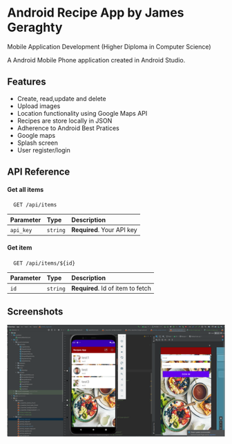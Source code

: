 # Android Recipe App by James Geraghty

Mobile Application Development (Higher Diploma in Computer Science)

A Android Mobile Phone application created in Android Studio.


## Features

- Create, read,update and delete 
- Upload images
- Location functionality using Google Maps API
- Recipes are store locally in JSON 
- Adherence to Android Best Pratices
- Google maps 
- Splash screen 
- User register/login


  
## API Reference

#### Get all items

```http
  GET /api/items
```

| Parameter | Type     | Description                |
| :-------- | :------- | :------------------------- |
| `api_key` | `string` | **Required**. Your API key |

#### Get item

```http
  GET /api/items/${id}
```

| Parameter | Type     | Description                       |
| :-------- | :------- | :-------------------------------- |
| `id`      | `string` | **Required**. Id of item to fetch |


  
## Screenshots

![App Screenshot](https://github.com/jamesgeraghty/AndroidRecipeApp/blob/master/Capture3.PNG)


